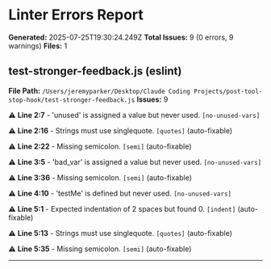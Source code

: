 # Linter Errors Report

**Generated:** 2025-07-25T19:30:24.249Z
**Total Issues:** 9 (0 errors, 9 warnings)
**Files:** 1

## test-stronger-feedback.js (eslint)

**File Path:** `/Users/jeremyparker/Desktop/Claude Coding Projects/post-tool-stop-hook/test-stronger-feedback.js`
**Issues:** 9

⚠️ **Line 2:7** - 'unused' is assigned a value but never used. `[no-unused-vars]`

⚠️ **Line 2:16** - Strings must use singlequote. `[quotes]` (auto-fixable)

⚠️ **Line 2:22** - Missing semicolon. `[semi]` (auto-fixable)

⚠️ **Line 3:5** - 'bad_var' is assigned a value but never used. `[no-unused-vars]`

⚠️ **Line 3:36** - Missing semicolon. `[semi]` (auto-fixable)

⚠️ **Line 4:10** - 'testMe' is defined but never used. `[no-unused-vars]`

⚠️ **Line 5:1** - Expected indentation of 2 spaces but found 0. `[indent]` (auto-fixable)

⚠️ **Line 5:13** - Strings must use singlequote. `[quotes]` (auto-fixable)

⚠️ **Line 5:35** - Missing semicolon. `[semi]` (auto-fixable)

---

